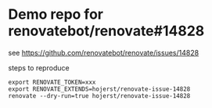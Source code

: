 # Demo repo for renovatebot/renovate#14828

see https://github.com/renovatebot/renovate/issues/14828

steps to reproduce

```shell
export RENOVATE_TOKEN=xxx
export RENOVATE_EXTENDS=hojerst/renovate-issue-14828
renovate --dry-run=true hojerst/renovate-issue-14828
```
